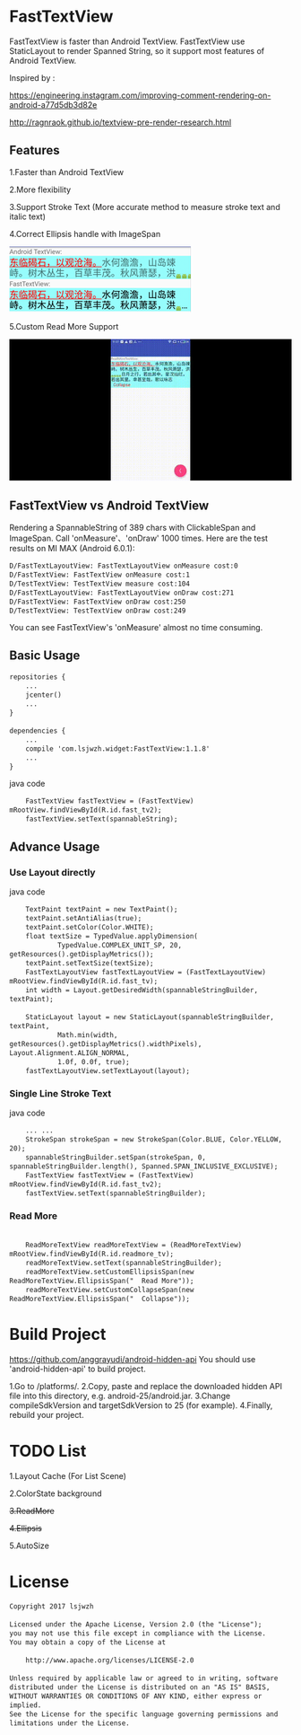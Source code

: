 # FastTextView

FastTextView is faster than Android TextView.
FastTextView use StaticLayout to render Spanned String,
so it support most features of Android TextView.

Inspired by :

https://engineering.instagram.com/improving-comment-rendering-on-android-a77d5db3d82e

http://ragnraok.github.io/textview-pre-render-research.html

## Features
1.Faster than Android TextView

2.More flexibility

3.Support Stroke Text
(More accurate method to measure stroke text and italic text)

4.Correct Ellipsis handle with ImageSpan

![](ellipsis.png)

5.Custom Read More Support

![](readmore.gif)


## FastTextView vs Android TextView
Rendering a SpannableString of 389 chars with ClickableSpan and ImageSpan.
Call 'onMeasure'、'onDraw' 1000 times.
Here are the test results on MI MAX (Android 6.0.1):

```
D/FastTextLayoutView: FastTextLayoutView onMeasure cost:0
D/FastTextView: FastTextView onMeasure cost:1
D/TestTextView: TestTextView measure cost:104
D/FastTextLayoutView: FastTextLayoutView onDraw cost:271
D/FastTextView: FastTextView onDraw cost:250
D/TestTextView: TestTextView onDraw cost:249
```
You can see FastTextView's 'onMeasure' almost no time consuming.

## Basic Usage
```
repositories {
    ...
    jcenter()
    ...
}

dependencies {
    ...
    compile 'com.lsjwzh.widget:FastTextView:1.1.8'
    ...
}
```
java code
```
    FastTextView fastTextView = (FastTextView) mRootView.findViewById(R.id.fast_tv2);
    fastTextView.setText(spannableString);
```

## Advance Usage
### Use Layout directly
java code
```
    TextPaint textPaint = new TextPaint();
    textPaint.setAntiAlias(true);
    textPaint.setColor(Color.WHITE);
    float textSize = TypedValue.applyDimension(
            TypedValue.COMPLEX_UNIT_SP, 20, getResources().getDisplayMetrics());
    textPaint.setTextSize(textSize);
    FastTextLayoutView fastTextLayoutView = (FastTextLayoutView) mRootView.findViewById(R.id.fast_tv);
    int width = Layout.getDesiredWidth(spannableStringBuilder, textPaint);

    StaticLayout layout = new StaticLayout(spannableStringBuilder, textPaint,
            Math.min(width, getResources().getDisplayMetrics().widthPixels), Layout.Alignment.ALIGN_NORMAL,
            1.0f, 0.0f, true);
    fastTextLayoutView.setTextLayout(layout);
```

### Single Line Stroke Text
java code
```
    ... ...
    StrokeSpan strokeSpan = new StrokeSpan(Color.BLUE, Color.YELLOW, 20);
    spannableStringBuilder.setSpan(strokeSpan, 0, spannableStringBuilder.length(), Spanned.SPAN_INCLUSIVE_EXCLUSIVE);
    FastTextView fastTextView = (FastTextView) mRootView.findViewById(R.id.fast_tv2);
    fastTextView.setText(spannableStringBuilder);
```

### Read More
```

    ReadMoreTextView readMoreTextView = (ReadMoreTextView) mRootView.findViewById(R.id.readmore_tv);
    readMoreTextView.setText(spannableStringBuilder);
    readMoreTextView.setCustomEllipsisSpan(new ReadMoreTextView.EllipsisSpan("  Read More"));
    readMoreTextView.setCustomCollapseSpan(new ReadMoreTextView.EllipsisSpan("  Collapse"));
```

# Build Project
https://github.com/anggrayudi/android-hidden-api
You should use 'android-hidden-api' to build project.

1.Go to <SDK location>/platforms/.
2.Copy, paste and replace the downloaded hidden API file into this directory, e.g. android-25/android.jar.
3.Change compileSdkVersion and targetSdkVersion to 25 (for example).
4.Finally, rebuild your project.

# TODO List
1.Layout Cache (For List Scene)

2.ColorState background

<del>3.ReadMore</del>

<del>4.Ellipsis</del>

5.AutoSize

# License
```
Copyright 2017 lsjwzh

Licensed under the Apache License, Version 2.0 (the "License");
you may not use this file except in compliance with the License.
You may obtain a copy of the License at

    http://www.apache.org/licenses/LICENSE-2.0

Unless required by applicable law or agreed to in writing, software
distributed under the License is distributed on an "AS IS" BASIS,
WITHOUT WARRANTIES OR CONDITIONS OF ANY KIND, either express or implied.
See the License for the specific language governing permissions and
limitations under the License.
```